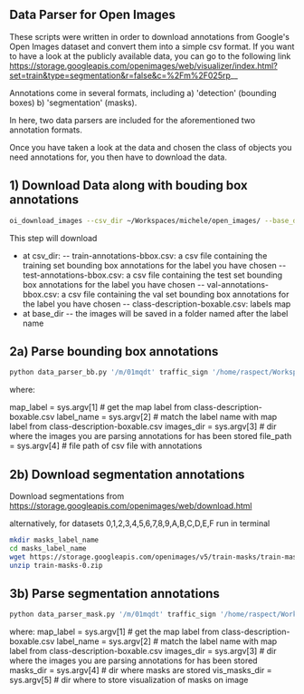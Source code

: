 ## Data Parser for Open Images
These scripts were written in order to download annotations from Google's Open Images dataset and convert them into a simple csv format.
If you want to have a look at the publicly available data, you can go to the following link
https://storage.googleapis.com/openimages/web/visualizer/index.html?set=train&type=segmentation&r=false&c=%2Fm%2F025rp__

Annotations come in several formats, including
a) 'detection' (bounding boxes)
b) 'segmentation' (masks).

In here, two data parsers are included for the aforementioned two annotation formats.

Once you have taken a look at the data and chosen the class of objects you need annotations for, you then have to download the data.
## 1) Download Data along with bouding box annotations
```bash
oi_download_images --csv_dir ~/Workspaces/michele/open_images/ --base_dir ~/Workspaces/michele/open_images/ --labels 'Traffic sign'
```
This step will download
- at csv_dir:
-- train-annotations-bbox.csv: a csv file containing the training set bounding box annotations for the label you have chosen
-- test-annotations-bbox.csv: a csv file containing the test set bounding box annotations for the label you have chosen
-- val-annotations-bbox.csv: a csv file containing the val set bounding box annotations for the label you have chosen
-- class-description-boxable.csv: labels map
- at base_dir
-- the images will be saved in a folder named after the label name

## 2a) Parse bounding box annotations
```bash
python data_parser_bb.py '/m/01mqdt' traffic_sign '/home/raspect/Workspaces/michele/oiv6/traffic sign/images' '/home/raspect/Workspaces/michele/oiv6/train-annotations-bbox.csv'
```
where:

map_label = sys.argv[1] # get the map label from class-description-boxable.csv
label_name = sys.argv[2] # match the label name with map label from class-description-boxable.csv
images_dir = sys.argv[3] # dir where the images you are parsing annotations for has been stored
file_path = sys.argv[4] # file path of csv file with annotations

## 2b) Download segmentation annotations
Download segmentations from
https://storage.googleapis.com/openimages/web/download.html

alternatively, for datasets 0,1,2,3,4,5,6,7,8,9,A,B,C,D,E,F run in terminal

```bash
mkdir masks_label_name
cd masks_label_name
wget https://storage.googleapis.com/openimages/v5/train-masks/train-masks-0.zip
unzip train-masks-0.zip
```

## 3b) Parse segmentation annotations
```bash
python data_parser_mask.py '/m/01mqdt' traffic_sign '/home/raspect/Workspaces/michele/open_images/traffic sign/images/' '/home/raspect/Workspaces/michele/open_images/masks/' '/home/raspect/Workspaces/michele/open_images/vismasks/'
```

where:
map_label = sys.argv[1] # get the map label from class-description-boxable.csv
label_name = sys.argv[2] # match the label name with map label from class-description-boxable.csv
images_dir = sys.argv[3] # dir where the images you are parsing annotations for has been stored
masks_dir =  sys.argv[4] # dir where masks are stored
vis_masks_dir = sys.argv[5] # dir where to store visualization of masks on image
